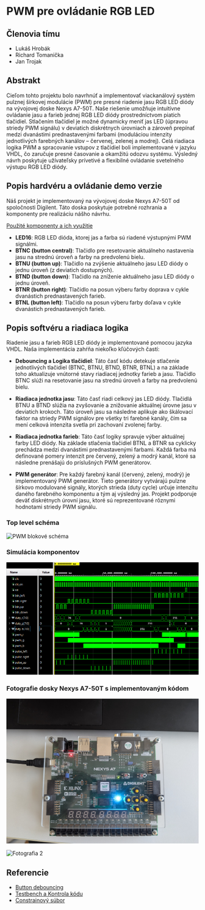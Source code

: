 # PWM pre ovládanie RGB LED

## Členovia tímu

* Lukáš Hrobák
* Richard Tomanička
* Jan Trojak

## Abstrakt

Cieľom tohto projektu bolo navrhnúť a implementovať viackanálový systém pulznej šírkovej modulácie (PWM) pre presné riadenie jasu RGB LED diódy na vývojovej doske Nexys A7-50T. Naše riešenie umožňuje intuitívne ovládanie jasu a farieb jednej RGB LED diódy prostredníctvom piatich tlačidiel. Stlačením tlačidiel je možné dynamicky meniť jas LED (úpravou striedy PWM signálu) v deviatich diskrétnych úrovniach a zároveň prepínať medzi dvanástimi prednastavenými farbami (moduláciou intenzity jednotlivých farebných kanálov – červenej, zelenej a modrej). Celá riadiaca logika PWM a spracovanie vstupov z tlačidiel boli implementované v jazyku VHDL, čo zaručuje presné časovanie a okamžitú odozvu systému. Výsledný návrh poskytuje užívateľsky prívetivé a flexibilné ovládanie svetelného výstupu RGB LED diódy.

## Popis hardvéru a ovládanie demo verzie

Náš projekt je implementovaný na vývojovej doske Nexys A7-50T od spoločnosti Digilent. Táto doska poskytuje potrebné rozhrania a komponenty pre realizáciu nášho návrhu.

<ins>Použité komponenty a ich využitie</ins>

* **LED16**: RGB LED dióda, ktorej jas a farba sú riadené výstupnými PWM signálmi.
* **BTNC (button central)**: Tlačidlo pre resetovanie aktuálneho nastavenia jasu na strednú úroveň a farby na predvolenú bielu.
* **BTNU (button up)**: Tlačidlo na zvýšenie aktuálneho jasu LED diódy o jednu úroveň (z deviatich dostupných).
* **BTND (button down)**: Tlačidlo na zníženie aktuálneho jasu LED diódy o jednu úroveň.
* **BTNR (button right)**: Tlačidlo na posun výberu farby doprava v cykle dvanástich prednastavených farieb.
* **BTNL (button left)**: Tlačidlo na posun výberu farby doľava v cykle dvanástich prednastavených farieb.

## Popis softvéru a riadiaca logika

Riadenie jasu a farieb RGB LED diódy je implementované pomocou jazyka VHDL. Naša implementácia zahŕňa niekoľko kľúčových častí:

* **Debouncing a Logika tlačidiel**: Táto časť kódu detekuje stlačenie jednotlivých tlačidiel (BTNC, BTNU, BTND, BTNR, BTNL) a na základe toho aktualizuje vnútorné stavy riadiacej jednotky farieb a jasu. Tlačidlo BTNC slúži na resetovanie jasu na strednú úroveň a farby na predvolenú bielu.

* **Riadiaca jednotka jasu**: Táto časť riadi celkový jas LED diódy. Tlačidlá BTNU a BTND slúžia na zvyšovanie a znižovanie aktuálnej úrovne jasu v deviatich krokoch. Táto úroveň jasu sa následne aplikuje ako škálovací faktor na striedy PWM signálov pre všetky tri farebné kanály, čím sa mení celková intenzita svetla pri zachovaní zvolenej farby.

* **Riadiaca jednotka farieb**: Táto časť logiky spravuje výber aktuálnej farby LED diódy. Na základe stlačenia tlačidiel BTNL a BTNR sa cyklicky prechádza medzi dvanástimi prednastavenými farbami. Každá farba má definované pomery intenzít pre červený, zelený a modrý kanál, ktoré sa následne prenášajú do príslušných PWM generátorov.

* **PWM generátor**: Pre každý farebný kanál (červený, zelený, modrý) je implementovaný PWM generátor. Tieto generátory vytvárajú pulzne šírkovo modulované signály, ktorých strieda (duty cycle) určuje intenzitu daného farebného komponentu a tým aj výsledný jas. Projekt podporuje deväť diskrétnych úrovní jasu, ktoré sú reprezentované rôznymi hodnotami striedy PWM signálu.

### Top level schéma

![PWM blokové schéma](schema1.png)


### Simulácia komponentov

![Simulácia](sim.png)

### Fotografie dosky Nexys A7-50T s implementovaným kódom

![Fotografia 1](foto1.jpg)

![Fotografia 2](foto2.jpg)

## Referencie

* [Button debouncing](https://github.com/tomas-fryza/vhdl-labs/tree/master/examples/_debounce)
* [Testbench a Kontrola kódu](https://chatgpt.com/)
* [Constrainový súbor](https://www.google.com/search?q=https://raw.githubusercontent.com/Digilent/digilent-xdc/master/Nexys-A7-50T-Master.xdc)

